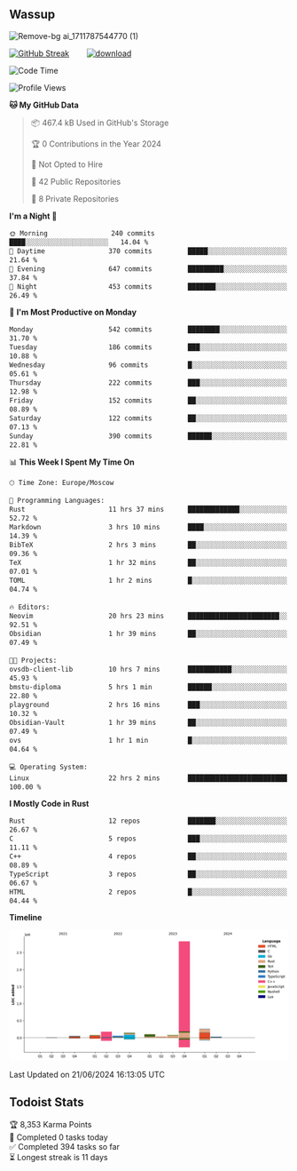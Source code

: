 ## Wassup

![Remove-bg ai_1711787544770 (1)](https://github.com/archeoss/archeoss/assets/68448737/e31def6e-524e-4c2b-930d-f672afbf4b77)

<!--
-->

[![GitHub Streak](http://github-readme-streak-stats.herokuapp.com?user=archeoss&theme=shades-of-purple&hide_border=true&date_format=j%20M%5B%20Y%5D)](https://git.io/streak-stats)&nbsp;&nbsp;&nbsp;&nbsp;&nbsp;&nbsp;&nbsp;&nbsp;[![download](https://user-images.githubusercontent.com/68448737/147796309-d8b65b1d-4dde-40d9-b03a-2b42aaa6cd43.jpeg)
](http://bmstu.ru/)

<!--START_SECTION:waka-->
![Code Time](http://img.shields.io/badge/Code%20Time-2%2C825%20hrs%2036%20mins-blue)

![Profile Views](http://img.shields.io/badge/Profile%20Views-0-blue)

**🐱 My GitHub Data** 

> 📦 467.4 kB Used in GitHub's Storage 
 > 
> 🏆 0 Contributions in the Year 2024
 > 
> 🚫 Not Opted to Hire
 > 
> 📜 42 Public Repositories 
 > 
> 🔑 8 Private Repositories 
 > 
**I'm a Night 🦉** 

```text
🌞 Morning                240 commits         ████░░░░░░░░░░░░░░░░░░░░░   14.04 % 
🌆 Daytime                370 commits         █████░░░░░░░░░░░░░░░░░░░░   21.64 % 
🌃 Evening                647 commits         █████████░░░░░░░░░░░░░░░░   37.84 % 
🌙 Night                  453 commits         ███████░░░░░░░░░░░░░░░░░░   26.49 % 
```
📅 **I'm Most Productive on Monday** 

```text
Monday                   542 commits         ████████░░░░░░░░░░░░░░░░░   31.70 % 
Tuesday                  186 commits         ███░░░░░░░░░░░░░░░░░░░░░░   10.88 % 
Wednesday                96 commits          █░░░░░░░░░░░░░░░░░░░░░░░░   05.61 % 
Thursday                 222 commits         ███░░░░░░░░░░░░░░░░░░░░░░   12.98 % 
Friday                   152 commits         ██░░░░░░░░░░░░░░░░░░░░░░░   08.89 % 
Saturday                 122 commits         ██░░░░░░░░░░░░░░░░░░░░░░░   07.13 % 
Sunday                   390 commits         ██████░░░░░░░░░░░░░░░░░░░   22.81 % 
```


📊 **This Week I Spent My Time On** 

```text
🕑︎ Time Zone: Europe/Moscow

💬 Programming Languages: 
Rust                     11 hrs 37 mins      █████████████░░░░░░░░░░░░   52.72 % 
Markdown                 3 hrs 10 mins       ████░░░░░░░░░░░░░░░░░░░░░   14.39 % 
BibTeX                   2 hrs 3 mins        ██░░░░░░░░░░░░░░░░░░░░░░░   09.36 % 
TeX                      1 hr 32 mins        ██░░░░░░░░░░░░░░░░░░░░░░░   07.01 % 
TOML                     1 hr 2 mins         █░░░░░░░░░░░░░░░░░░░░░░░░   04.74 % 

🔥 Editors: 
Neovim                   20 hrs 23 mins      ███████████████████████░░   92.51 % 
Obsidian                 1 hr 39 mins        ██░░░░░░░░░░░░░░░░░░░░░░░   07.49 % 

🐱‍💻 Projects: 
ovsdb-client-lib         10 hrs 7 mins       ███████████░░░░░░░░░░░░░░   45.93 % 
bmstu-diploma            5 hrs 1 min         ██████░░░░░░░░░░░░░░░░░░░   22.80 % 
playground               2 hrs 16 mins       ███░░░░░░░░░░░░░░░░░░░░░░   10.32 % 
Obsidian-Vault           1 hr 39 mins        ██░░░░░░░░░░░░░░░░░░░░░░░   07.49 % 
ovs                      1 hr 1 min          █░░░░░░░░░░░░░░░░░░░░░░░░   04.64 % 

💻 Operating System: 
Linux                    22 hrs 2 mins       █████████████████████████   100.00 % 
```

**I Mostly Code in Rust** 

```text
Rust                     12 repos            ███████░░░░░░░░░░░░░░░░░░   26.67 % 
C                        5 repos             ███░░░░░░░░░░░░░░░░░░░░░░   11.11 % 
C++                      4 repos             ██░░░░░░░░░░░░░░░░░░░░░░░   08.89 % 
TypeScript               3 repos             ██░░░░░░░░░░░░░░░░░░░░░░░   06.67 % 
HTML                     2 repos             █░░░░░░░░░░░░░░░░░░░░░░░░   04.44 % 
```



**Timeline**

![Lines of Code chart](https://raw.githubusercontent.com/archeoss/archeoss/master/assets/bar_graph.png)


 Last Updated on 21/06/2024 16:13:05 UTC
<!--END_SECTION:waka-->

## Todoist Stats

<!-- TODO-IST:START -->
🏆  8,353 Karma Points           
🌸  Completed 0 tasks today           
✅  Completed 394 tasks so far           
⏳  Longest streak is 11 days
<!-- TODO-IST:END -->
